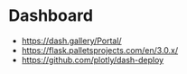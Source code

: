 # Dashboard

- https://dash.gallery/Portal/
- https://flask.palletsprojects.com/en/3.0.x/
- https://github.com/plotly/dash-deploy
